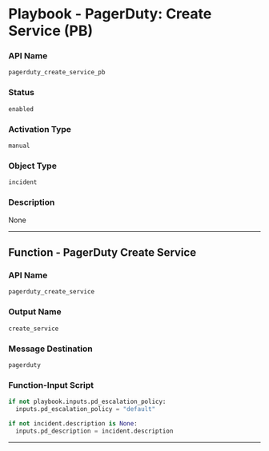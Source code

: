 <!--
    DO NOT MANUALLY EDIT THIS FILE
    THIS FILE IS AUTOMATICALLY GENERATED WITH resilient-sdk codegen
    Generated with resilient-sdk v49.0.4423
-->

# Playbook - PagerDuty: Create Service (PB)

### API Name
`pagerduty_create_service_pb`

### Status
`enabled`

### Activation Type
`manual`

### Object Type
`incident`

### Description
None


---
## Function - PagerDuty Create Service

### API Name
`pagerduty_create_service`

### Output Name
`create_service`

### Message Destination
`pagerduty`

### Function-Input Script
```python
if not playbook.inputs.pd_escalation_policy:
  inputs.pd_escalation_policy = "default"

if not incident.description is None:
  inputs.pd_description = incident.description

```

---

